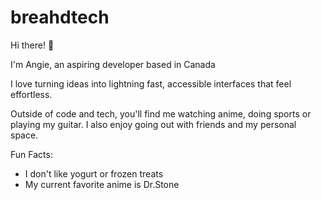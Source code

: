 # breahdtech

Hi there! 🙈

I'm Angie, an aspiring developer based in Canada

I love turning ideas into lightning fast, accessible interfaces that feel effortless.

Outside of code and tech, you'll find me watching anime, doing sports or playing my guitar. I also enjoy going out with friends and my personal space.

Fun Facts:
- I don't like yogurt or frozen treats
- My current favorite anime is Dr.Stone
